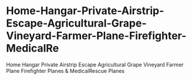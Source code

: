 # Home-Hangar-Private-Airstrip-Escape-Agricultural-Grape-Vineyard-Farmer-Plane-Firefighter-MedicalRe
Home Hangar Private Airstrip Escape Agricultural Grape Vineyard Farmer Plane Firefighter Planes &amp; MedicalRescue Planes

